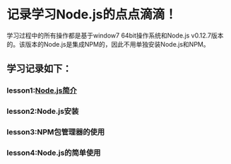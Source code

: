 记录学习Node.js的点点滴滴！
=====
学习过程中的所有操作都是基于window7 64bit操作系统和Node.js v0.12.7版本的。该版本的Node.js是集成NPM的，因此不用单独安装Node.js和NPM。

学习记录如下：
------
### lesson1:[Node.js简介](https://github.com/xiaomaer/learn_Node.js/blob/master/lesson1/)
### lesson2:Node.js安装
### lesson3:NPM包管理器的使用
### lesson4:Node.js的简单使用
